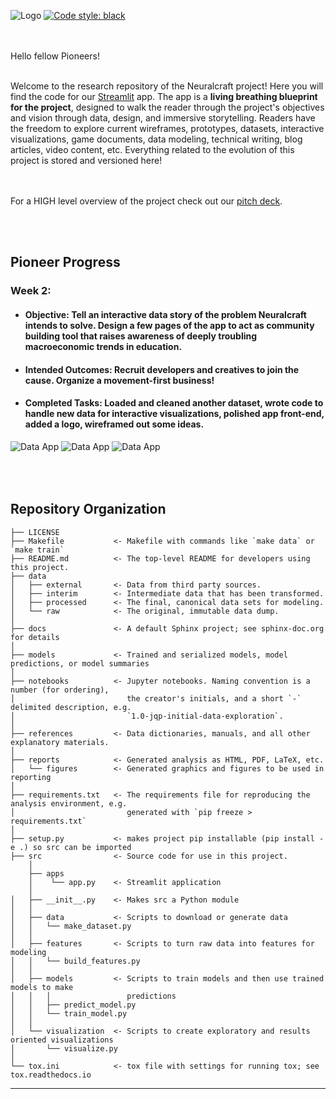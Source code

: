 ![Logo](https://github.com/mayabenowitz/neuralcraft/blob/master/src/apps/logo3.svg)
[![Code style: black](https://img.shields.io/badge/code%20style-black-000000.svg)](https://github.com/psf/black)

<br><br />
Hello fellow Pioneers!
<br><br />

Welcome to the research repository of the Neuralcraft project! Here you will find the code for our [Streamlit](https://www.streamlit.io/) app. The app is a **living breathing blueprint for the project**, designed to walk the reader through the project's objectives and vision through data, design, and immersive storytelling. Readers have the freedom to explore current wireframes, prototypes, datasets, interactive visualizations, game documents, data modeling, technical writing, blog articles, video content, etc. Everything related to the evolution of this project is stored and versioned here!

<br><br />
For a HIGH level overview of the project check out our [pitch deck](https://github.com/mayabenowitz/neuralcraft/blob/master/reports/neuralcraft-2020-09-20.pdf).

<br><br />
## Pioneer Progress

### Week 2: 

 * #### Objective: Tell an interactive data story of the problem Neuralcraft intends to solve. Design a few pages of the app to act as community building tool that raises awareness of deeply troubling macroeconomic trends in education.
 * #### Intended Outcomes: Recruit developers and creatives to join the cause. Organize a movement-first business!
 * #### Completed Tasks: Loaded and cleaned another dataset, wrote code to handle new data for interactive visualizations, polished app front-end, added a logo, wireframed out some ideas.


![Data App](https://github.com/mayabenowitz/neuralcraft/blob/master/reports/week-2.png)
![Data App](https://github.com/mayabenowitz/neuralcraft/blob/master/reports/week-2.5.png)
![Data App](https://github.com/mayabenowitz/neuralcraft/blob/master/reports/week-2.8.png)

<br><br/>
Repository Organization
------------

    ├── LICENSE
    ├── Makefile           <- Makefile with commands like `make data` or `make train`
    ├── README.md          <- The top-level README for developers using this project.
    ├── data
    │   ├── external       <- Data from third party sources.
    │   ├── interim        <- Intermediate data that has been transformed.
    │   ├── processed      <- The final, canonical data sets for modeling.
    │   └── raw            <- The original, immutable data dump.
    │
    ├── docs               <- A default Sphinx project; see sphinx-doc.org for details
    │
    ├── models             <- Trained and serialized models, model predictions, or model summaries
    │
    ├── notebooks          <- Jupyter notebooks. Naming convention is a number (for ordering),
    │                         the creator's initials, and a short `-` delimited description, e.g.
    │                         `1.0-jqp-initial-data-exploration`.
    │
    ├── references         <- Data dictionaries, manuals, and all other explanatory materials.
    │
    ├── reports            <- Generated analysis as HTML, PDF, LaTeX, etc.
    │   └── figures        <- Generated graphics and figures to be used in reporting
    │
    ├── requirements.txt   <- The requirements file for reproducing the analysis environment, e.g.
    │                         generated with `pip freeze > requirements.txt`
    │
    ├── setup.py           <- makes project pip installable (pip install -e .) so src can be imported
    ├── src                <- Source code for use in this project.
        │          
        ├── apps
        │    └── app.py    <- Streamlit application
        │        
    │   ├── __init__.py    <- Makes src a Python module
    │   │
    │   ├── data           <- Scripts to download or generate data
    │   │   └── make_dataset.py
    │   │
    │   ├── features       <- Scripts to turn raw data into features for modeling
    │   │   └── build_features.py
    │   │
    │   ├── models         <- Scripts to train models and then use trained models to make
    │   │   │                 predictions
    │   │   ├── predict_model.py
    │   │   └── train_model.py
    │   │
    │   └── visualization  <- Scripts to create exploratory and results oriented visualizations
    │       └── visualize.py
    │
    └── tox.ini            <- tox file with settings for running tox; see tox.readthedocs.io


--------
